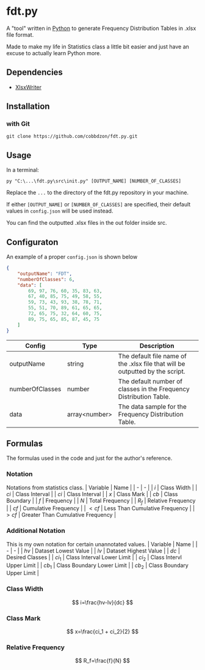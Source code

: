 # fdt.py
A "tool" written in [Python](https://www.python.org/downloads/) to generate Frequency Distribution Tables in .xlsx file format.

Made to make my life in Statistics class a little bit easier and just have an excuse to actually learn Python more.

## Dependencies
- [XlsxWriter](https://github.com/jmcnamara/XlsxWriter)

## Installation
### with Git
```
git clone https://github.com/cobbdzon/fdt.py.git
```

## Usage
In a terminal:
```
py "C:\...\fdt.py\src\init.py" [OUTPUT_NAME] [NUMBER_OF_CLASSES]
```
Replace the `...` to the directory of the fdt.py repository in your machine.

If either `[OUTPUT_NAME]` or `[NUMBER_OF_CLASSES]` are specified, their default values in `config.json` will be used instead.

You can find the outputted .xlsx files in the out folder inside src.

## Configuraton
An example of a proper `config.json` is shown below
```json
{
    "outputName": "FDT",
    "numberOfClasses": 6,
    "data": [
        69, 97, 76, 60, 35, 83, 63,
        67, 40, 85, 75, 49, 58, 55,
        59, 73, 43, 93, 38, 78, 71,
        55, 51, 70, 89, 61, 65, 65,
        72, 65, 75, 32, 64, 60, 75,
        89, 75, 65, 85, 87, 45, 75
    ]
}
```
| Config | Type | Description |
| - | - | - |
| outputName | string | The default file name of the .xlsx file that will be outputted by the script. |
| numberOfClasses | number | The default number of classes in the Frequency Distribution Table. |
| data | array\<number> | The data sample for the Frequency Distribution Table. |

## Formulas
The formulas used in the code and just for the author's reference.
### Notation
Notations from statistics class.
| Variable | Name |
| - | - |
| $i$ | Class Width |
| $ci$ | Class Interval |
| $ci$ | Class Interval |
| $x$ | Class Mark |
| $cb$ | Class Boundary |
| $f$ | Frequency |
| $N$ | Total Frequency |
| $R_f$ | Relative Frequency |
| $cf$ | Cumulative Frequency |
| $<cf$ | Less Than Cumulative Frequency |
| $>cf$ | Greater Than Cumulative Frequency |

### Additional Notation
This is my own notation for certain unannotated values.
| Variable | Name |
| - | - |
| $hv$ | Dataset Lowest Value |
| $lv$ | Dataset Highest Value |
| $dc$ | Desired Classes |
| $ci_1$ | Class Interval Lower Limit |
| $ci_2$ | Class Intervl Upper Limit |
| $cb_1$ | Class Boundary Lower Limit |
| $cb_2$ | Class Boundary Upper Limit |


### Class Width
$$ i=\frac{hv-lv}{dc} $$

### Class Mark
$$ x=\frac{ci_1 + ci_2}{2} $$

### Relative Frequency
$$ R_f=\frac{f}{N} $$